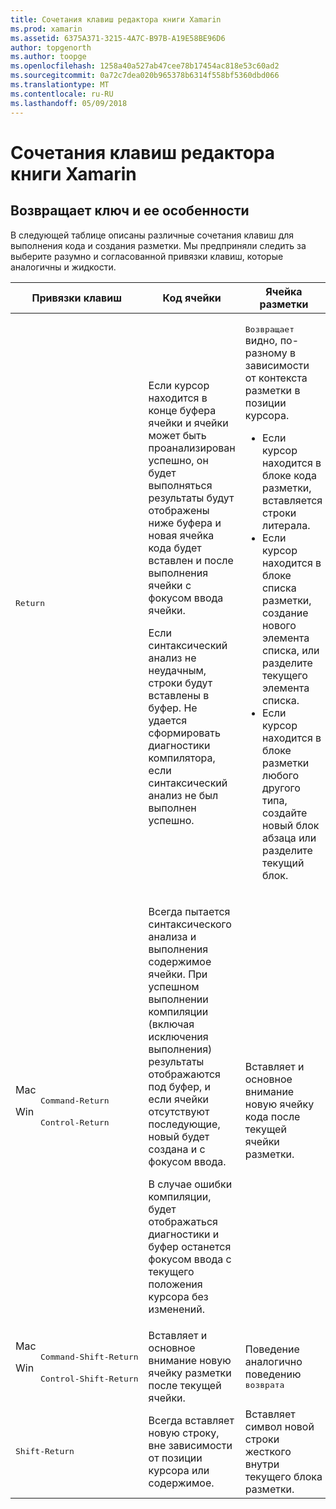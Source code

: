 ```yaml
---
title: Сочетания клавиш редактора книги Xamarin
ms.prod: xamarin
ms.assetid: 6375A371-3215-4A7C-B97B-A19E58BE96D6
author: topgenorth
ms.author: toopge
ms.openlocfilehash: 1258a40a527ab47cee78b17454ac818e53c60ad2
ms.sourcegitcommit: 0a72c7dea020b965378b6314f558bf5360dbd066
ms.translationtype: MT
ms.contentlocale: ru-RU
ms.lasthandoff: 05/09/2018
---
```

# <a name="xamarin-workbooks-editor-keyboard-shortcuts"></a>Сочетания клавиш редактора книги Xamarin

## <a name="the-return-key-and-its-nuances"></a>Возвращает ключ и ее особенности

В следующей таблице описаны различные сочетания клавиш для выполнения кода и создания разметки. Мы предприняли следить за выберите разумно и согласованной привязки клавиш, которые аналогичны и жидкости.

|Привязки клавиш|Код ячейки|Ячейка разметки|
|--- |--- |--- |
|<kbd>Return</kbd>|<p>Если курсор находится в конце буфера ячейки и ячейки может быть проанализирован успешно, он будет выполняться результаты будут отображены ниже буфера и новая ячейка кода будет вставлен и после выполнения ячейки с фокусом ввода ячейки.</p><p>Если синтаксический анализ не неудачным, строки будут вставлены в буфер. Не удается сформировать диагностики компилятора, если синтаксический анализ не был выполнен успешно.</p>|<p><kbd>Возвращает</kbd> видно, по-разному в зависимости от контекста разметки в позиции курсора.</p><ul><li>Если курсор находится в блоке кода разметки, вставляется строки литерала.</li><li>Если курсор находится в блоке списка разметки, создание нового элемента списка, или разделите текущего элемента списка.</li><li>Если курсор находится в блоке разметки любого другого типа, создайте новый блок абзаца или разделите текущий блок.</li></ul>|
|<dl><dt>Mac</dt><dd><kbd>Command‑Return</kbd></dd><dt>Win</dt><dd><kbd>Control‑Return</kbd></dd></dl>|<p>Всегда пытается синтаксического анализа и выполнения содержимое ячейки. При успешном выполнении компиляции (включая исключения выполнения) результаты отображаются под буфер, и если ячейки отсутствуют последующие, новый будет создана и с фокусом ввода.</p><p>В случае ошибки компиляции, будет отображаться диагностики и буфер останется фокусом ввода с текущего положения курсора без изменений.</p>|Вставляет и основное внимание новую ячейку кода после текущей ячейки разметки.|
|<dl><dt>Mac</dt><dd><kbd>Command‑Shift‑Return</kbd><dd><dt>Win</dt><dd><kbd>Control‑Shift‑Return</kbd></dd></dl>|Вставляет и основное внимание новую ячейку разметки после текущей ячейки.|Поведение аналогично поведению <kbd>возврата</kbd>|
|<kbd>Shift‑Return</kbd>|Всегда вставляет новую строку, вне зависимости от позиции курсора или содержимое.|Вставляет символ новой строки жесткого внутри текущего блока разметки.|
